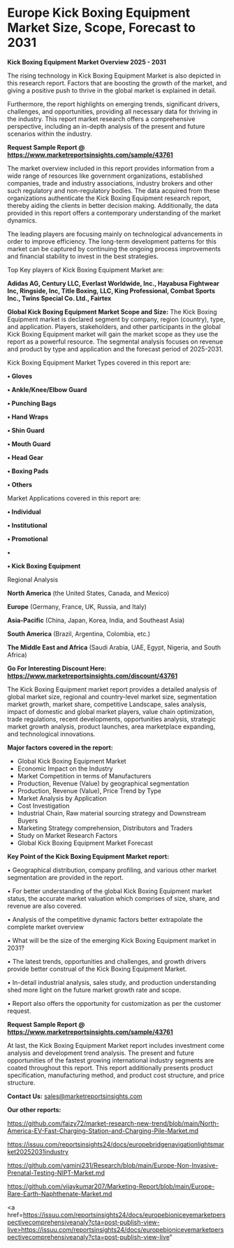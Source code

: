 # Europe Kick Boxing Equipment Market Size, Scope, Forecast to 2031

<Strong> Kick Boxing Equipment Market Overview 2025 - 2031</strong>

The rising technology in Kick Boxing Equipment Market is also depicted in this research report. Factors that are boosting the growth of the market, and giving a positive push to thrive in the global market is explained in detail.

Furthermore, the report highlights on emerging trends, significant drivers, challenges, and opportunities, providing all necessary data for thriving in the industry. This report market research offers a comprehensive perspective, including an in-depth analysis of the present and future scenarios within the industry.

<strong>Request Sample Report @ <a href=https://www.marketreportsinsights.com/sample/43761>https://www.marketreportsinsights.com/sample/43761</a></strong>

The market overview included in this report provides information from a wide range of resources like government organizations, established companies, trade and industry associations, industry brokers and other such regulatory and non-regulatory bodies. The data acquired from these organizations authenticate the Kick Boxing Equipment research report, thereby aiding the clients in better decision making. Additionally, the data provided in this report offers a contemporary understanding of the market dynamics.

The leading players are focusing mainly on technological advancements in order to improve efficiency. The long-term development patterns for this market can be captured by continuing the ongoing process improvements and financial stability to invest in the best strategies.

Top Key players of Kick Boxing Equipment Market are:

<strong>Adidas AG, Century LLC, Everlast Worldwide, Inc., Hayabusa Fightwear Inc, Ringside, Inc, Title Boxing, LLC, King Professional, Combat Sports Inc., Twins Special Co. Ltd., Fairtex</strong>

<strong><b>Global Kick Boxing Equipment Market Scope and Size:</b></strong>
The Kick Boxing Equipment market is declared segment by company, region (country), type, and application. Players, stakeholders, and other participants in the global Kick Boxing Equipment market will gain the market scope as they use the report as a powerful resource. The segmental analysis focuses on revenue and product by type and application and the forecast period of 2025-2031.

Kick Boxing Equipment Market Types covered in this report are:

<strong>•  Gloves

•  Ankle/Knee/Elbow Guard

•  Punching Bags

•  Hand Wraps

•  Shin Guard

•  Mouth Guard

•  Head Gear

•  Boxing Pads

•  Others</strong>

Market Applications covered in this report are:

<strong>•  Individual

•  Institutional

•  Promotional

•  

•  Kick Boxing Equipment</strong> 

Regional Analysis

<strong>North America</strong> (the United States, Canada, and Mexico)

<strong>Europe</strong> (Germany, France, UK, Russia, and Italy)

<strong>Asia-Pacific</strong> (China, Japan, Korea, India, and Southeast Asia)

<strong>South America</strong> (Brazil, Argentina, Colombia, etc.)

<strong>The Middle East and Africa</strong> (Saudi Arabia, UAE, Egypt, Nigeria, and South Africa)

<strong>Go For Interesting Discount Here: <a href=https://www.marketreportsinsights.com/discount/43761>https://www.marketreportsinsights.com/discount/43761</a></strong>

The Kick Boxing Equipment market report provides a detailed analysis of global market size, regional and country-level market size, segmentation market growth, market share, competitive Landscape, sales analysis, impact of domestic and global market players, value chain optimization, trade regulations, recent developments, opportunities analysis, strategic market growth analysis, product launches, area marketplace expanding, and technological innovations.

<strong><b>Major factors covered in the report:</b></strong>
<ul>
  <li>Global Kick Boxing Equipment Market </li>
  <li>Economic Impact on the Industry</li>
  <li>Market Competition in terms of Manufacturers</li>
  <li>Production, Revenue (Value) by geographical segmentation</li>
  <li>Production, Revenue (Value), Price Trend by Type</li>
  <li>Market Analysis by Application</li>
  <li>Cost Investigation</li>
  <li>Industrial Chain, Raw material sourcing strategy and Downstream Buyers</li>
  <li>Marketing Strategy comprehension, Distributors and Traders</li>
  <li>Study on Market Research Factors</li>
  <li>Global Kick Boxing Equipment Market Forecast</li>
</ul>

<strong><b>Key Point of the Kick Boxing Equipment Market report:</b></strong>

• Geographical distribution, company profiling, and various other market segmentation are provided in the report.

• For better understanding of the global Kick Boxing Equipment market status, the accurate market valuation which comprises of size, share, and revenue are also covered.

• Analysis of the competitive dynamic factors better extrapolate the complete market overview

• What will be the size of the emerging Kick Boxing Equipment market in 2031?

• The latest trends, opportunities and challenges, and growth drivers provide better construal of the Kick Boxing Equipment Market.

• In-detail industrial analysis, sales study, and production understanding shed more light on the future market growth rate and scope.

• Report also offers the opportunity for customization as per the customer request.

<strong>Request Sample Report @ <a href=https://www.marketreportsinsights.com/sample/43761>https://www.marketreportsinsights.com/sample/43761</a></strong>

At last, the Kick Boxing Equipment Market report includes investment come analysis and development trend analysis. The present and future opportunities of the fastest growing international industry segments are coated throughout this report. This report additionally presents product specification, manufacturing method, and product cost structure, and price structure.

<strong>Contact Us:</strong>
sales@marketreportsinsights.com

<strong>Our other reports:</strong>

<a href=https://github.com/faizy72/market-research-new-trend/blob/main/North-America-EV-Fast-Charging-Station-and-Charging-Pile-Market.md>https://github.com/faizy72/market-research-new-trend/blob/main/North-America-EV-Fast-Charging-Station-and-Charging-Pile-Market.md</a>

<a href=https://issuu.com/reportsinsights24/docs/europebridgenavigationlightsmarket20252031industry>https://issuu.com/reportsinsights24/docs/europebridgenavigationlightsmarket20252031industry</a>

<a href=https://github.com/yamini231/Research/blob/main/Europe-Non-Invasive-Prenatal-Testing-NIPT-Market.md>https://github.com/yamini231/Research/blob/main/Europe-Non-Invasive-Prenatal-Testing-NIPT-Market.md</a>

<a href=https://github.com/vijaykumar207/Marketing-Report/blob/main/Europe-Rare-Earth-Naphthenate-Market.md>https://github.com/vijaykumar207/Marketing-Report/blob/main/Europe-Rare-Earth-Naphthenate-Market.md</a>

<a href=https://issuu.com/reportsinsights24/docs/europebioniceyemarketperspectivecomprehensiveanaly?cta=post-publish-view-live>https://issuu.com/reportsinsights24/docs/europebioniceyemarketperspectivecomprehensiveanaly?cta=post-publish-view-live</a>"
